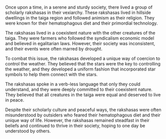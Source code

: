 Once upon a time, in a serene and sturdy society, there lived a group of scholarly rakshasas in their vexiarchy. These rakshasas lived in hillside dwellings in the taiga region and followed animism as their religion. They were known for their hematophagous diet and their primordial technology.

The rakshasas lived in a coexistent nature with the other creatures of the taiga. They were farmers who followed the syndicalism economic model and believed in egalitarian laws. However, their society was inconsistent, and their events were often marred by drought.

To combat this issue, the rakshasas developed a unique way of coercion to control the weather. They believed that the stars were the key to controlling the weather, and they developed a uniform fashion that incorporated star symbols to help them connect with the stars.

The rakshasas spoke in a verb-less language that only they could understand, and they were deeply committed to their coexistent nature. They believed that all creatures in the taiga were equal and deserved to live in peace.

Despite their scholarly culture and peaceful ways, the rakshasas were often misunderstood by outsiders who feared their hematophagous diet and their unique way of life. However, the rakshasas remained steadfast in their beliefs and continued to thrive in their society, hoping to one day be understood by others.